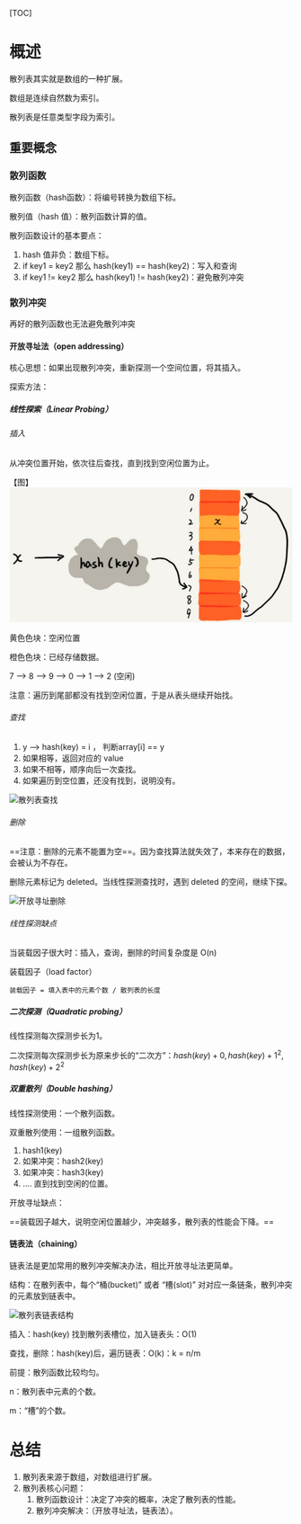 [TOC]

# 概述

散列表其实就是数组的一种扩展。

数组是连续自然数为索引。

散列表是任意类型字段为索引。

## 重要概念

### 散列函数

散列函数（hash函数）：将编号转换为数组下标。

散列值（hash 值）：散列函数计算的值。

散列函数设计的基本要点：

1. hash 值非负：数组下标。
2. if key1 = key2 那么 hash(key1) == hash(key2)：写入和查询
3. if key1 != key2 那么 hash(key1) != hash(key2)：避免散列冲突

### 散列冲突

再好的散列函数也无法避免散列冲突

#### 开放寻址法（open addressing）

核心思想：如果出现散列冲突，重新探测一个空间位置，将其插入。

探索方法：

##### 线性探索（Linear Probing）

###### 插入

从冲突位置开始，依次往后查找，直到找到空闲位置为止。

【图】![](image/QQ20190706-074436.jpg)

黄色色块：空闲位置

橙色色块：已经存储数据。

7 —> 8 —> 9 —> 0 —> 1 —> 2 (空闲)

注意：遍历到尾部都没有找到空闲位置，于是从表头继续开始找。



###### 查找

1. y —>  hash(key) = i ， 判断array[i] == y
2. 如果相等，返回对应的 value
3. 如果不相等，顺序向后一次查找。
4. 如果遍历到空位置，还没有找到，说明没有。

![散列表查找](/Users/dongyifeng/doc/数据结构/image/QQ20190706-074855.jpg)

###### 删除

==注意：删除的元素不能置为空==。因为查找算法就失效了，本来存在的数据，会被认为不存在。

删除元素标记为 deleted。当线性探测查找时，遇到 deleted 的空间，继续下探。

![开放寻址删除](/Users/dongyifeng/doc/数据结构/image/QQ20190706-075035.jpg)

###### 线性探测缺点

当装载因子很大时：插入，查询，删除的时间复杂度是 O(n)

装载因子（load factor）

```
装载因子 = 填入表中的元素个数 / 散列表的长度
```



##### 二次探测（Quadratic probing）

线性探测每次探测步长为1。

二次探测每次探测步长为原来步长的“二次方”：$hash(key) + 0,hash(key) + 1^2 ,hash(key) + 2^2$

##### 双重散列（Double hashing）

线性探测使用：一个散列函数。

双重散列使用：一组散列函数。

1. hash1(key) 
2. 如果冲突：hash2(key)
3. 如果冲突：hash3(key)
4. …. 直到找到空闲的位置。

开放寻址缺点：

==装载因子越大，说明空闲位置越少，冲突越多，散列表的性能会下降。==

#### 链表法（chaining）

链表法是更加常用的散列冲突解决办法，相比开放寻址法更简单。

结构：在散列表中，每个“桶(bucket)” 或者 “槽(slot)”  对对应一条链条，散列冲突的元素放到链表中。

![散列表链表结构](/Users/dongyifeng/doc/数据结构/image/QQ20190706-075230.jpg)

插入：hash(key)  找到散列表槽位，加入链表头：O(1)

查找，删除：hash(key)后，遍历链表：O(k)：k = n/m

前提：散列函数比较均匀。

n：散列表中元素的个数。

m：“槽”的个数。

# 总结

1. 散列表来源于数组，对数组进行扩展。
2. 散列表核心问题：
   1. 散列函数设计：决定了冲突的概率，决定了散列表的性能。
   2. 散列冲突解决：（开放寻址法，链表法）。

